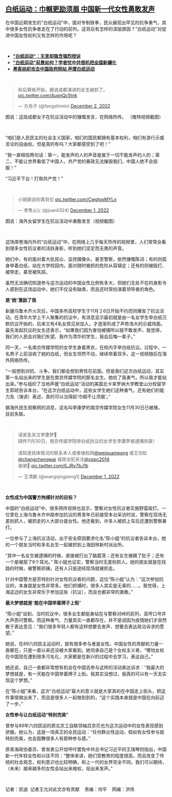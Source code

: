 <!--1670173163000-->
[白纸运动：巾帼更励须眉 中国新一代女性勇敢发声](https://www.rfa.org/mandarin/yataibaodao/renquanfazhi/kw-12042022111105.html)
------

<p>在中国近期发生的"白纸运动"中，面对专制铁拳，民众展现出罕见的抗争勇气，其中很多女性抗争者走在了行动的前列。这背后有怎样的深层原因？"白纸运动"对促进中国女性权利又有怎样的作用呢？</p><p><span class="result-title"> </span></p><ul><li><a href="https://www.rfa.org/mandarin/yataibaodao/zhengzhi/hx1-11282022110845.html"><strong>"白纸运动"：无言却隐含强烈控诉</strong></a></li><li><strong><a href="https://www.rfa.org/mandarin/yataibaodao/zhengzhi/ec2-11282022132636.html">"白纸运动"前景如何？学者忧中共借机把全国新疆化</a></strong></li><li><strong><a href="https://www.rfa.org/mandarin/Xinwen/4-12012022112921.html">黑客组织攻击中国政府网站 声援白纸运动</a></strong></li></ul><p><span class="result-title"> </span></p><blockquote class="twitter-tweet"><p dir="ltr" lang="zh">秋后算账开始，据说成都演讲的女生被抓了。 <a href="https://t.co/4upnQc5tnk">pic.twitter.com/4upnQc5tnk</a></p>— 方舟子 (@fangshimin) <a href="https://twitter.com/fangshimin/status/1598468107093544960?ref_src=twsrc%5Etfw">December 2, 2022</a></blockquote><p></p><p><span class="result-title"><span style="font-weight: 400;">图说：这段成都女子在抗议活动中的慷慨发言，在网络热传。</span> （推特视频截图）</span></p><p><span class="result-title"> </span></p><p><span style="font-weight: 400;">“咱们是人民民主的社会主义国家，咱们的国民都拥有基本权利，咱们有游行示威言论的自由权。但是真的有吗？大家都感受到了吧！”</span></p><p><span style="font-weight: 400;">“我一直相信两句话：第一，能发声的人的声音是属于一切不能发声的人的；第二，不能让世界看低了中国人，共产党的暴政无法摧毁我们，中国人绝不会屈服！”</span></p><p><span style="font-weight: 400;">“习近平下台！打倒共产党！”</span></p><p><span class="result-title"> </span></p><blockquote class="twitter-tweet"><p dir="ltr" lang="zh">小姐姐说的真到位 <a href="https://t.co/CwgtgsMYLo">pic.twitter.com/CwgtgsMYLo</a></p>— 李隽🇦🇺 (@juanli324) <a href="https://twitter.com/juanli324/status/1598221273011998720?ref_src=twsrc%5Etfw">December 1, 2022</a></blockquote><p></p><p><span style="font-weight: 400;">图说：海外女留学生在抗议活动中勇敢发言（视频截图）</span></p><p><span class="result-title"> </span></p><p><span style="font-weight: 400;">这场席卷海内外的</span><span style="font-weight: 400;">“</span><span style="font-weight: 400;">白纸运动</span><span style="font-weight: 400;">”</span><span style="font-weight: 400;">中，在网络上几乎每天热传的视频里，人们常常会看到很多女性抗议者的活跃身影，听到她们坚定而无畏的声音。</span></p><p><span style="font-weight: 400;">她们中，有的面对着大批民众、监控摄像头，甚至警察，依然慷慨陈词；有的则孤身举着白纸，站在大学校园内，面对随时被抓的危险从容镇定；还有的则被殴打、被带走，甚至被失踪。</span></p><p><span style="font-weight: 400;">虽然无法确切知道参与这次运动的中国女性比例有多大，但她们无处不在的身影令人感到在这场运动中，她们不仅没有缺席，而且还时常扮演着领导者的角色。</span></p><p><b>是</b><span style="font-weight: 400;">“</span><b>她</b><span style="font-weight: 400;">”</span><b>激励了我</b></p><p><span style="font-weight: 400;">新疆乌鲁木齐火灾后，中国多所高校学生于11月２6日开始不约而同爆发了抗议活动。在清华大学上千人聚集的抗议中，有消息显示最初就是由一名女学生举白纸沉默抗议开始的，后来又有4名女孩见状加入，才逐渐形成了声势浩大的示威场面。最先发起抗议的女生还表示，“如果我们因为害怕被捕所以就不敢发声，我觉得，我们的人民会对我们失望。我作为清华的学生，我会后悔一辈子。”</span></p><p><span style="font-weight: 400;">同一天，一名南京传媒学院的女学生身着黑衣，在校内手举白纸抗议。过程中，一名男子上前没收了她的白纸，但女生坦然不动，继续举着双手。这一视频随后在海外网络热传。</span></p><p><span style="font-weight: 400;">“一般想到对抗、斗争，我们都会想到男性在前面。但是我们这次白纸运动，其实第一名站出来的学生是在南京传媒学院的那名女生。她给了我勇气，所以我才能站出来。”参与组织了当地声援“白纸运动”活动的美国北卡来罗纳大学教堂山分校留学生郭琥告诉本台，“在这次白纸运动中，这些女学生她们这种勇气，还有她们的能力及（演讲）表述，真的可以当得起‘巾帼不让须眉’。”</span></p><p><span style="font-weight: 400;">据海外民生观察网的消息，这名叫李康梦的南京传媒学院女生11月30日已被捕，目前失联。</span></p><p><span class="result-title"> </span></p><blockquote class="twitter-tweet"><p dir="ltr" lang="zh">请紧急关注李康梦🙏<br/>网传11月30日，南京传媒学院举白纸抗议的女学生李康梦被逮捕失联！<br/><br/>请知道具体情况的联系本人或者维权网<a href="https://twitter.com/weiquanwang?ref_src=twsrc%5Etfw">@weiquanwang</a> 或王剑虹<a href="https://twitter.com/changchengwai?ref_src=twsrc%5Etfw">@changchengwai</a> 或政治犯关注<a href="https://twitter.com/cppc2014?ref_src=twsrc%5Etfw">@cppc2014</a> <br/>谢谢🙏 <a href="https://t.co/ILJRv7bJ1b">pic.twitter.com/ILJRv7bJ1b</a></p>— 王清鹏 (@wangqingpeng1) <a href="https://twitter.com/wangqingpeng1/status/1598345062077038592?ref_src=twsrc%5Etfw">December 1, 2022</a></blockquote><p><span style="font-weight: 400;"></span></p><p><span class="result-title"> </span></p><p><b>女性成为中国</b><b>警方拘捕针对的目标？</b></p><p><span style="font-weight: 400;">中国的“白纸运动”中，很多网传视频也显示，警察对女性抗议者实施野蛮殴打。一位曾在上海乌鲁木齐中路参加抗议的男青年日前接受本台采访时说，警察在现场无差别抓人，被抓走的人大部分是女性。他还看到，许多人被抓上车后还遭到警察暴打。</span></p><p><span style="font-weight: 400;">一位参与了上海抗议活动，出于安全原因要求化名“陈小姐”的抗议者告诉本台，她的一个朋友当时和多名女生一起被抓到上海田林新村派出所。</span></p><p><span style="font-weight: 400;">“其中一名女生被逮捕的时候，直接被打出了脑震荡；还有女生被踢了肚子；还有一个是被扇了6个耳光。” 陈小姐也证实，警察当时无差别抓人。她的朋友就是在找路的时候，被警察抓捕，还有人只是途经现场就被抓走。</span></p><p><span style="font-weight: 400;">针对中国警方是否特别针对女性抗议者的问题，这位“陈小姐”认为：“这次参加抗议的，本身就是女性非常多。他们抓捕时，很多人其实是无辜的……。我觉得，上海这边的女生非常乐于参加这些（抗议），而且也都非常的勇敢。”</span></p><p><b>最大梦想就是</b><span style="font-weight: 400;">“</span><b>能在中国举着牌子上街</b><span style="font-weight: 400;">”</span></p><p><span style="font-weight: 400;">“陈小姐”谈到，当时抗议中，很多女生都挺身站在与警察对峙的前列，高呼口号并大声质问警察。而这种勇气、力量其实一直都存在，并不是说因为疫情她们才突然敢于表达意见：“我们很多年轻人都有这样想要去发声、想要去表达政治诉求的愿望。”</span></p><p><span style="font-weight: 400;">她说，在89六四民主运动时，就有很多参与者是女性。中国女性的贡献和力量一直都在，只是一直以来还没被大家看到。她坦承自己是个女权主义者，“哪怕女权在中国现在遭到很多污名化，大家都是在新兴的过程中去学习，表达自己。”</span></p><p><span style="font-weight: 400;">她还说，自己一直都非常想有机会在中国去参与这样的活动表达诉求：“我最大的梦想就是，有一天能在中国举着牌子上街。我其实没想过，我真的可以有一天去实现这个梦想。”</span></p><p><span style="font-weight: 400;">在“陈小姐”来看，这次“白纸运动”最大的意义就是大家真的在中国走上街头，把这件事情做出来了，而且是很多人一起做到到的，“这个实践本身就是中国在向前迈了一步。”</span></p><p><b>女性参与让白纸运动“特别完美”</b></p><p><span style="font-weight: 400;">曾参与89年六四民运的原北京工自联领袖吕京花也为这次运动中的女性表现感到骄傲。她认为，这是一场真正的全民运动</span><span style="font-weight: 400;">：</span><span style="font-weight: 400;">“任何群众性运动，假如有女性参与就特别完美，也会鼓舞很多人有那种参与感。”</span></p><p><span style="font-weight: 400;">原青海政协委员、曾发表公开信呼吁罢免中共总书记习近平的王瑞琴则指出，中国新一代年轻女性和以往不同：“整体来讲，她们受教育的程度很高，而且改变了传统的社会观念，权利意识也比较明确，和上一代的女界完全不同。我们可以期待，（未来）越来越多的女性会站出来维权，站出来发声。”</span></p><p> </p><p><span style="font-weight: 400;">记者：凯迪  记者王允对此文亦有贡献    责编：何平    网编：洪伟<br/></span></p>

